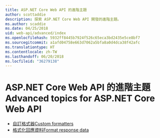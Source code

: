```yaml
---
title: ASP.NET Core Web API 的進階主題
author: scottaddie
description: 探索 ASP.NET Core Web API 開發的進階主題。
ms.author: scaddie
ms.date: 04/25/2018
uid: web-api/advanced/index
ms.openlocfilehash: 5932ff8445b7924f526c65eca3bd2435e5ce8bf7
ms.sourcegitcommit: a1afd04758e663d7062a5bfa8a0d4dca38f42afc
ms.translationtype: HT
ms.contentlocale: zh-TW
ms.lasthandoff: 06/20/2018
ms.locfileid: "36279138"
---
```

# <a name="advanced-topics-for-aspnet-core-web-api"></a><span data-ttu-id="130ed-103">ASP.NET Core Web API 的進階主題</span><span class="sxs-lookup"><span data-stu-id="130ed-103">Advanced topics for ASP.NET Core Web API</span></span>

* [<span data-ttu-id="130ed-104">自訂格式器</span><span class="sxs-lookup"><span data-stu-id="130ed-104">Custom formatters</span></span>](xref:web-api/advanced/custom-formatters)
* [<span data-ttu-id="130ed-105">格式化回應資料</span><span class="sxs-lookup"><span data-stu-id="130ed-105">Format response data</span></span>](xref:web-api/advanced/formatting)